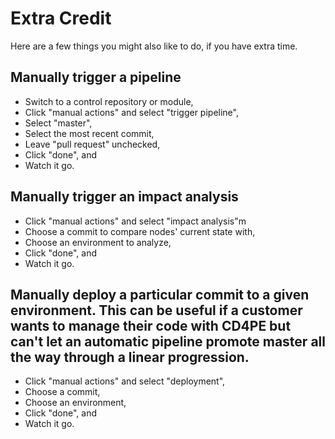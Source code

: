 # Extra Credit

Here are a few things you might also like to do, if you have extra time.

## Manually trigger a pipeline

* Switch to a control repository or module,
* Click "manual actions" and select "trigger pipeline",
* Select "master",
* Select the most recent commit,
* Leave "pull request" unchecked,
* Click "done", and
* Watch it go.

## Manually trigger an impact analysis

* Click "manual actions" and select "impact analysis"m
* Choose a commit to compare nodes' current state with,
* Choose an environment to analyze,
* Click "done", and
* Watch it go.

## Manually deploy a particular commit to a given environment.  This can be useful if a customer wants to manage their code with CD4PE but can't let an automatic pipeline promote master all the way through a linear progression.

* Click "manual actions" and select "deployment",
* Choose a commit,
* Choose an environment,
* Click "done", and
* Watch it go.
